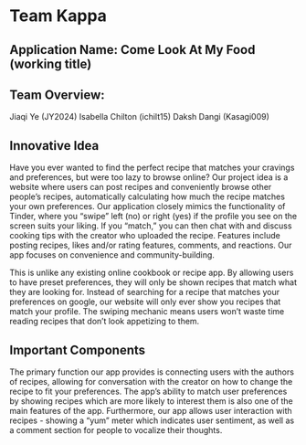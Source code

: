 # Team Kappa
## Application Name: Come Look At My Food (working title)
## Team Overview:
Jiaqi Ye (JY2024)
Isabella Chilton (ichilt15)
Daksh Dangi (Kasagi009)
## Innovative Idea
Have you ever wanted to find the perfect recipe that matches your cravings and preferences, but were too lazy to browse online? Our project idea is a website where users can post recipes and conveniently browse other people’s recipes, automatically calculating how much the recipe matches your own preferences. Our application closely mimics the functionality of Tinder, where you “swipe” left (no) or right (yes) if the profile you see on the screen suits your liking. If you “match,” you can then chat with and discuss cooking tips with the creator who uploaded the recipe. Features include posting recipes, likes and/or rating features, comments, and reactions. Our app focuses on convenience and community-building.

This is unlike any existing online cookbook or recipe app. By allowing users to have preset preferences, they will only be shown recipes that match what they are looking for. Instead of searching for a recipe that matches your preferences on google, our website will only ever show you recipes that match your profile. The swiping mechanic means users won’t waste time reading recipes that don’t look appetizing to them.

## Important Components
The primary function our app provides is connecting users with the authors of recipes, allowing for conversation with the creator on how to change the recipe to fit your preferences.
The app’s ability to match user preferences by showing recipes which are more likely to interest them is also one of the main features of the app. Furthermore, our app allows user interaction with recipes - showing a “yum” meter which indicates user sentiment, as well as a comment section for people to vocalize their thoughts. 